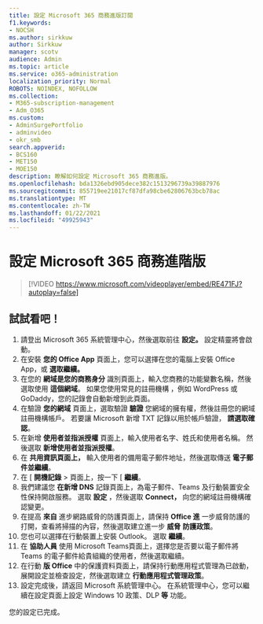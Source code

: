 ```yaml
---
title: 設定 Microsoft 365 商務進版訂閱
f1.keywords:
- NOCSH
ms.author: sirkkuw
author: Sirkkuw
manager: scotv
audience: Admin
ms.topic: article
ms.service: o365-administration
localization_priority: Normal
ROBOTS: NOINDEX, NOFOLLOW
ms.collection:
- M365-subscription-management
- Adm_O365
ms.custom:
- AdminSurgePortfolio
- adminvideo
- okr_smb
search.appverid:
- BCS160
- MET150
- MOE150
description: 瞭解如何設定 Microsoft 365 商務進版。
ms.openlocfilehash: bda1326ebd905dece382c1513296739a39887976
ms.sourcegitcommit: 855719ee21017cf87dfa98cbe62806763bcb78ac
ms.translationtype: MT
ms.contentlocale: zh-TW
ms.lasthandoff: 01/22/2021
ms.locfileid: "49925943"
---
```

# <a name="set-up-microsoft-365-business-premium"></a>設定 Microsoft 365 商務進階版

> [!VIDEO https://www.microsoft.com/videoplayer/embed/RE471FJ?autoplay=false]

## <a name="try-it"></a>試試看吧！

1. 請登出 Microsoft 365 系統管理中心，然後選取前往 **設定。** 設定精靈將會啟動。
2.  在安裝 **您的 Office App** 頁面上，您可以選擇在您的電腦上安裝 Office App，或 **選取繼續。**
3.  在您的  **網域是您的商務身分**  識別頁面上，輸入您商務的功能變數名稱，然後選取使用  **這個網域**。 如果您使用常見的註冊機構 ，例如 WordPress 或 GoDaddy，您的記錄會自動新增到此頁面。
4. 在驗證  **您的網域**  頁面上，選取驗證  **驗證** 您網域的擁有權，然後註冊您的網域註冊機構帳戶。 若要讓 Microsoft 新增 TXT 記錄以用於帳戶驗證，  **請選取確認**。
5. 在新增  **使用者並指派授權**  頁面上，輸入使用者名字、姓氏和使用者名稱。 然後選取  **新增使用者並指派授權**。
6. 在  **共用資訊頁面上，**  輸入使用者的備用電子郵件地址，然後選取傳送  **電子郵件並繼續**。
7.  在 [  **開機記錄**  > 頁面上，按一下 [  **繼續**。
8.  我們建議您  **在新增 DNS**  記錄頁面上，為電子郵件、Teams 及行動裝置安全性保持開啟服務。 選取  **設定** ，然後選取  **Connect，** 向您的網域註冊機構確認變更。
9.  在提高  **來自**  進步網路威脅的防護頁面上，請保持  **Office 進**  一步威脅防護的打開，查看將掃描的內容，然後選取建立進一步  **威脅**   **防護政策**。
10.  您也可以選擇在行動裝置上安裝 Outlook。 選取  **繼續**。
11. 在 **協助人員** 使用 Microsoft Teams頁面上，選擇您是否要以電子郵件將 Teams 的電子郵件給貴組織的使用者，然後選取繼續。 
12. 在行動  **版 Office**  中的保護資料頁面上，請保持行動應用程式管理為已啟動，展開設定並檢查設定，然後選取建立  **行動應用程式管理政策**。
13. 設定完成後，請返回 Microsoft 系統管理中心。 在系統管理中心，您可以繼續在設定頁面上設定 Windows 10 政策、DLP  **等**  功能。

您的設定已完成。